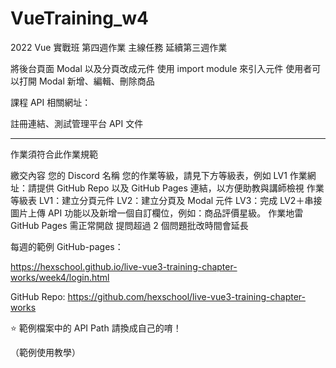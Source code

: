 # VueTraining_w4
2022 Vue 實戰班 第四週作業
主線任務
延續第三週作業

將後台頁面 Modal 以及分頁改成元件
使用 import module 來引入元件
使用者可以打開 Modal 新增、編輯、刪除商品


課程 API 相關網址：

註冊連結、測試管理平台
API 文件


***

作業須符合此作業規範

繳交內容
您的 Discord 名稱
您的作業等級，請見下方等級表，例如 LV1
作業網址：請提供 GitHub Repo 以及 GitHub Pages 連結，以方便助教與講師檢視
作業等級表
LV1：建立分頁元件
LV2：建立分頁及 Modal 元件
LV3：完成 LV2＋串接圖片上傳 API 功能以及新增一個自訂欄位，例如：商品評價星級。
作業地雷
GitHub Pages 需正常開啟
提問超過 2 個問題批改時間會延長


每週的範例 GitHub-pages：

https://hexschool.github.io/live-vue3-training-chapter-works/week4/login.html

GitHub Repo: https://github.com/hexschool/live-vue3-training-chapter-works

⭐️ 範例檔案中的 API Path 請換成自己的唷！

（範例使用教學）
